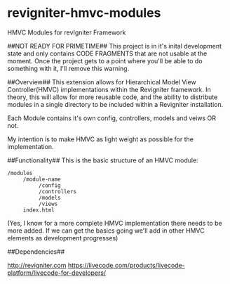 # revigniter-hmvc-modules
HMVC Modules for revIgniter Framework

##NOT READY FOR PRIMETIME##
This project is in it's inital development state and only contains CODE FRAGMENTS that are not usable at the moment. Once the project gets to a point where you'll be able to do something with it, I'll remove this warning.

##Overview##
This extension allows for Hierarchical Model View Controller(HMVC) implementations within the Revigniter framework. In theory, this will allow for more reusable code, and the ability to distribute modules in a single directory to be included within a Revigniter installation.

Each Module contains it's own config, controllers, models and veiws OR not.

My intention is to make HMVC as light weight as possible for the implementation.

##Functionality##
This is the basic structure of an HMVC module:

```
/modules
     /module-name
          /config
          /controllers
          /models
          /views
     index.html
```

(Yes, I know for a more complete HMVC implementation there needs to be more added. If we can get the basics going we'll add in other HMVC elements as development progresses)

##Dependencies##

http://revigniter.com
https://livecode.com/products/livecode-platform/livecode-for-developers/


